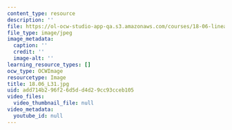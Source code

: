 ```yaml
---
content_type: resource
description: ''
file: https://ol-ocw-studio-app-qa.s3.amazonaws.com/courses/18-06-linear-algebra-spring-2010/add714b296f26d5dd4d29cc93cceb105_18.06_L31.jpg
file_type: image/jpeg
image_metadata:
  caption: ''
  credit: ''
  image-alt: ''
learning_resource_types: []
ocw_type: OCWImage
resourcetype: Image
title: 18.06_L31.jpg
uid: add714b2-96f2-6d5d-d4d2-9cc93cceb105
video_files:
  video_thumbnail_file: null
video_metadata:
  youtube_id: null
---
```

